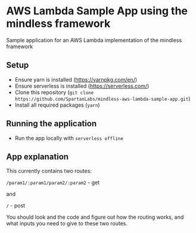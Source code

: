 # AWS Lambda Sample App using the mindless framework
Sample application for an AWS Lambda implementation of the mindless framework


## Setup
 - Ensure yarn is installed (https://yarnpkg.com/en/)
 - Ensure serverless is installed (https://serverless.com/)
 - Clone this repository (`git clone https://github.com/SpartanLabs/mindless-aws-lambda-sample-app.git`)
 - Install all required packages (`yarn`)

## Running the application
 - Run the app locally with `serverless offline`
 
## App explanation
This currently contains two routes:

`/param1/:param1/param2/:param2` - get

and

`/` - post

You should look and the code and figure out how the routing works, and what inputs you need to give to these two routes.
